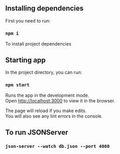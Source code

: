 ## Installing dependencies

First you need to run:

### `npm i`

To install project dependencies

## Starting app

In the project directory, you can run:

### `npm start`

Runs the app in the development mode.\
Open [http://localhost:3000](http://localhost:3000) to view it in the browser.

The page will reload if you make edits.\
You will also see any lint errors in the console.

## To run JSONServer

### `json-server --watch db.json --port 4000`